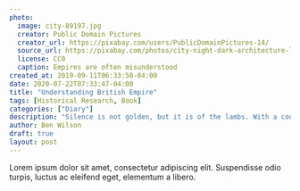```yaml
---
photo:
  image: city-89197.jpg
  creator: Public Domain Pictures
  creator_url: https://pixabay.com/users/PublicDomainPictures-14/
  source_url: https://pixabay.com/photos/city-night-dark-architecture-lamps-89197/
  license: CC0
  caption: Empires are often misunderstood
created_at: 2019-09-11T06:33:50-04:00
date: 2020-07-22T07:33:47-04:00
title: "Understanding British Empire"
tags: [Historical Research, Book]
categories: ["Diary"]
description: "Silence is not golden, but it is of the lambs. With a couple years of relative silence, I'm in motion again."
author: Ben Wilson
draft: true
layout: post
---
```


Lorem ipsum dolor sit amet, consectetur adipiscing elit. Suspendisse odio turpis, luctus ac eleifend eget, elementum a libero. 
